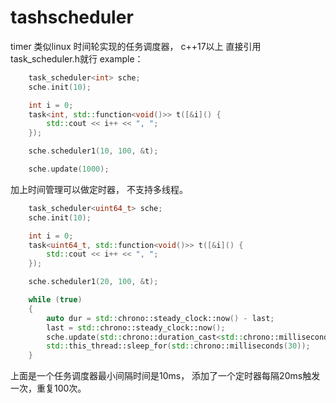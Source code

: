 # tashscheduler
timer
类似linux 时间轮实现的任务调度器， c++17以上
直接引用task_scheduler.h就行
example：
```c++
	task_scheduler<int> sche;
	sche.init(10);

	int i = 0;
	task<int, std::function<void()>> t([&i]() {
		std::cout << i++ << ", ";
	});

	sche.scheduler1(10, 100, &t);

	sche.update(1000);
```
加上时间管理可以做定时器， 不支持多线程。
```c++
	task_scheduler<uint64_t> sche;
	sche.init(10);

	int i = 0;
	task<uint64_t, std::function<void()>> t([&i]() {
		std::cout << i++ << ", ";
	});

	sche.scheduler1(20, 100, &t);

	while (true)
	{
		auto dur = std::chrono::steady_clock::now() - last;
		last = std::chrono::steady_clock::now();
		sche.update(std::chrono::duration_cast<std::chrono::milliseconds>(dur).count());
		std::this_thread::sleep_for(std::chrono::milliseconds(30));
	}
```
上面是一个任务调度器最小间隔时间是10ms， 添加了一个定时器每隔20ms触发一次，重复100次。
